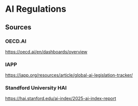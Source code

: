 # AI Regulations

## Sources

### OECD.AI

https://oecd.ai/en/dashboards/overview

### IAPP

https://iapp.org/resources/article/global-ai-legislation-tracker/

### Standford University HAI

https://hai.stanford.edu/ai-index/2025-ai-index-report